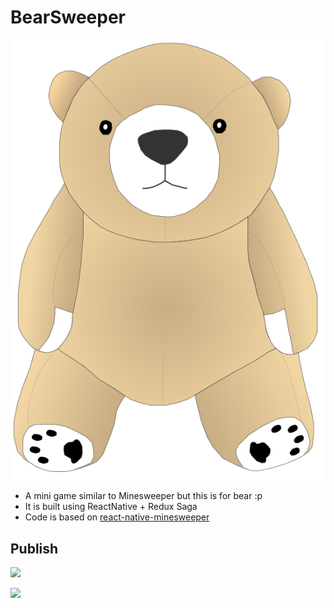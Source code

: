 # BearSweeper
![Brownie](./src/Brownie.svg)

- A mini game similar to Minesweeper but this is for bear :p
- It is built using ReactNative + Redux Saga
- Code is based on [react-native-minesweeper](https://github.com/HaxZz/react-native-minesweeper)

## Publish
<a href="https://play.google.com/store/apps/details?id=com.bearsweeper"><img src="https://play.google.com/intl/en_us/badges/images/generic/en_badge_web_generic.png" width="100"></a>

<a href="https://itunes.apple.com/us/app/bearsweeper/id1447809603?ls=1&mt=8"><img src="http://www.kyaroru.com/assets/apps/appstore-a26fc5b38380272c92e9019a2eb8b45542a66814b3e2b203772db8904b9fb99f.svg" width="100"></a>
